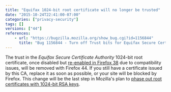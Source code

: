 ```yaml
---
title: "Equifax 1024-bit root certificate will no longer be trusted"
date: "2015-10-24T22:41:00-07:00"
categories: ["privacy-security"]
tags: []
versions: ["44"]
references:
    - url: "https://bugzilla.mozilla.org/show_bug.cgi?id=1156844"
      title: "Bug 1156844 - Turn off Trust bits for Equifax Secure Certificate Authority 1024-bit root certificate"
---
```

The trust in the *Equifax Secure Certificate Authority* 1024-bit root certificate, once disabled but [re-enabled in Firefox 38](https://www.fxsitecompat.dev/en-CA/docs/2015/1024-bit-ssl-certificates-are-no-longer-trusted/) due to compatibility issues, will be removed with Firefox 44. If you still have a certificate issued by this CA, replace it as soon as possible, or your site will be blocked by Firefox. This change will be the last step in Mozilla's plan to [phase out root certificates with 1024-bit RSA keys](https://blog.mozilla.org/security/2014/09/08/phasing-out-certificates-with-1024-bit-rsa-keys/).
